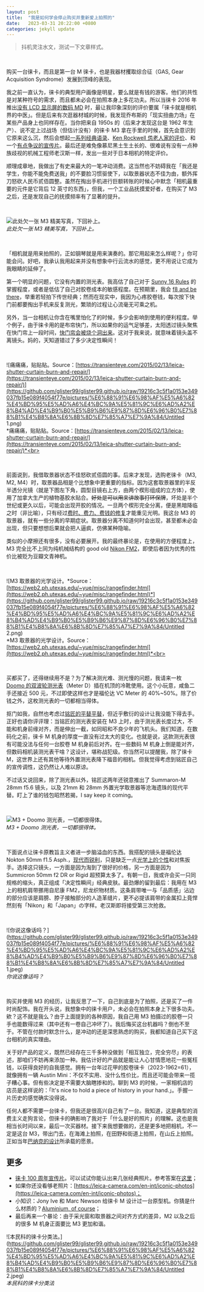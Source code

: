 ```yaml
---
layout: post
title:  "我是如何学会停止购买并重新爱上拍照的"
date:   2023-03-31 20:22:00 +0800
categories: jekyll update
---
```


>抖机灵注水文，测试一下文章样式。<br>
<br>

购买一台徕卡，而且是第一台 M 徕卡，也是我器材攫取综合征（GAS, Gear Acquisition Syndrome）发展到顶峰的表现。

我之前一直认为，徕卡的典型用户画像是明星，要么就是有钱的游客。他们的共性是对某种符号的需求，而且都未必会在拍照本身上多花功夫。所以当徕卡 2016 年推出[没有 LCD 显示屏的数码 MD](https://www.leica-camera.cn/leica-m-d/details) 时，最让我印象深刻的评价要属「徕卡就是相机界的中医」。但是后来有次逛器材城的时候，我发现乔布斯的「现实扭曲力场」在某些产品身上也同样存在。当你把来自 1950s 的（后来才发现这台是 1962 年生产）、说不定上过战场（但估计没有）的徕卡 M3 拿在手里的时候，首先会意识到它原来这么沉，然后会想起[一系列经典语录](https://streetphotography.thisisethan.com/2014/04/17/bresson_quotes/)、[Ken Rockwell 怹老人家的评价](https://www.kenrockwell.com/leica/m3.htm)、和一个[有点争议的宣传片](https://youtu.be/DMkQQSt6d8s)。最后还是难免像慕尼黑土生土长的、很难说有没有一点种族歧视的机械工程师老汉斯一样，发出一些对于日本相机的特定评价。

顺理成章地，我做出了有史来最大的一笔冲动消费。这当然也不妨碍我在「我还是学生，你能不能免费送我」的不要脸习惯驱使下，以取景器状态不佳为由，额外挥刀怒砍人民币贰佰圆整。虽然在掏出手机进行巨额转账的时候心中默念「相机最重要的元件是它背后 12 英寸的东西」，但我，一个工业品抚摸爱好者，在购买了 M3 之后，还是发现自己的抚摸频率有了显著的提升。<br>

<br>

![此处欠一张 M3 精美写真，下回补上。](https://github.com/glister99/glister99.github.io/raw/19216c3c5f1a0153e349037fb15e089f4054f77e/pictures/%E6%88%91%E6%98%AF%E5%A6%82%E4%BD%95%E5%AD%A6%E4%BC%9A%E5%81%9C%E6%AD%A2%E8%B4%AD%E4%B9%B0%E5%B9%B6%E9%87%8D%E6%96%B0%E7%88%B1%E4%B8%8A%E6%8B%8D%E7%85%A7%E7%9A%84/Untitled.png)
<br>*此处欠一张 M3 精美写真，下回补上。*<br>


<br>

「相机就是用来拍照的，正如钢琴就是用来演奏的。那它用起来怎么样呢？」你可能会问。好吧，我承认我用起来并没有想象中行云流水的感觉，更不用说让它成为我眼睛的延伸了。

第一个明显的问题，它没有内置的测光表。我高估了自己对于 [Sunny 16 Rules](https://en.wikipedia.org/wiki/Sunny_16_rule) 的掌握程度，或者是低估了自己对胶卷成本的敏感程度。在预期里，我会 [f8 and be there](https://en.wikipedia.org/wiki/%C6%91/8_and_be_there)，举重若轻拍下传世经典；然而在现实中，我因为心疼胶卷钱，每次按下快门前都要掏出手机来反复测光，繁琐的过程让心流毫无可乘之机。

另外，当一台相机让你含在嘴里怕化了的时候，多少会影响到使用的便利程度。举个例子，由于徕卡用的是布帘快门，所以如果你的运气足够差，太阳透过镜头聚焦在快门帘上一段时间，[快门帘会被烧个洞出来](https://www.l-camera-forum.com/topic/275842-i-burnt-through-my-shutter-cloth/)。这对于我来说，就意味着镜头盖不离镜头。妈的，天知道错过了多少决定性瞬间！<br>

<br>

![痛痛痛，贴贴贴。Source：[https://transienteye.com/2015/02/13/leica-shutter-curtain-burn-and-repair/](https://transienteye.com/2015/02/13/leica-shutter-curtain-burn-and-repair/)](https://github.com/glister99/glister99.github.io/raw/19216c3c5f1a0153e349037fb15e089f4054f77e/pictures/%E6%88%91%E6%98%AF%E5%A6%82%E4%BD%95%E5%AD%A6%E4%BC%9A%E5%81%9C%E6%AD%A2%E8%B4%AD%E4%B9%B0%E5%B9%B6%E9%87%8D%E6%96%B0%E7%88%B1%E4%B8%8A%E6%8B%8D%E7%85%A7%E7%9A%84/Untitled 1.png)<br>
*痛痛痛，贴贴贴。Source：[https://transienteye.com/2015/02/13/leica-shutter-curtain-burn-and-repair/](https://transienteye.com/2015/02/13/leica-shutter-curtain-burn-and-repair/)*<br>

<br>


前面说到，我借取景器状态不佳怒砍贰佰圆的事。后来才发现，选购老徕卡（M3, M2, M4）时，取景器品相是个比想象中更重要的指标。因为这套取景器里的半反半透分光镜（就是下图左下角，圆型目镜右上方，由两个楔形组成的立方体），使用了加拿大生产的植物基胶水贴合。~~好处是可以用来讲故事打环保牌~~，坏处是半个世纪或更久以后，可能会出现开胶的情况。一旦两个楔形完全分离，便是黑暗降临之时（非比喻），只有经过[费时、费力、费钱的修复](https://www.cameraworks-uk.com/post/leica-rangefinder-rebuild-and-why-you-might-need-one)才能重见光明。我这台 M3 的取景器，就有一些分离的早期症状。取景器分离不知道何时会出现，甚至都未必会出现，但只要想想后果就会把人逼疯，仿佛某种隐喻。

类似的小摩擦还有很多，没有必要展开。我的最终暴论是，在使用的方便程度上，M3 完全比不上同为纯机械结构的 good old [Nikon FM2](https://www.kenrockwell.com/nikon/fefm.htm)，即使后者因为优秀的性价比被贬为豆瓣文青神机。<br>

<br>

![M3 取景器的光学设计。*Source：[https://web2.ph.utexas.edu/~yue/misc/rangefinder.html](https://web2.ph.utexas.edu/~yue/misc/rangefinder.html)*](https://github.com/glister99/glister99.github.io/raw/19216c3c5f1a0153e349037fb15e089f4054f77e/pictures/%E6%88%91%E6%98%AF%E5%A6%82%E4%BD%95%E5%AD%A6%E4%BC%9A%E5%81%9C%E6%AD%A2%E8%B4%AD%E4%B9%B0%E5%B9%B6%E9%87%8D%E6%96%B0%E7%88%B1%E4%B8%8A%E6%8B%8D%E7%85%A7%E7%9A%84/Untitled 2.png)<br>
*M3 取景器的光学设计。Source：[https://web2.ph.utexas.edu/~yue/misc/rangefinder.html](https://web2.ph.utexas.edu/~yue/misc/rangefinder.html)*<br>

<br>


买都买了，还得继续用不是？为了解决测光难、测光慢的问题，我请来一枚 [Doomo 的双波轮测光表](https://item.taobao.com/item.htm?spm=a1z10.1-c.w4004-22363807666.2.45852298Ysxqas&id=610476157942)（Meter D）插在机顶的冷靴使用。这个小玩意，咸鱼二手还接近 500 元，不过即使这样也才是福伦达 VC Meter 的 40%~50%。除了价钱之外，这枚测光表的一切都相当得体。

抠门如我，自然也考虑过[铭匠的平替平替](https://item.taobao.com/item.htm?spm=a230r.1.14.34.155c1fbbajR3lp&id=658664519514&ns=1&abbucket=10#detail)，但近乎敷衍的设计让我没能下得去手。正好也请你评评理：当铭匠的测光表安装在 M3 上时，由于测光表长度过大，不能和机身前缘对齐，而是伸出一截，如同昭和不良少年的飞机头。我们知道，在数码化之前，徕卡 M 机身的厚度一直没有过太大的变化。也就是说，这款测光表很有可能没法与任何一台胶卷 M 机身前后对齐。在一些数码 M 机身上倒是能对齐，但数码相机装测光表干啥？这设计，堪称战犯级。你当然可以提醒我，除了徕卡 M，这世界上还有其他等待外置测光表降下福音的相机。但我觉得考虑到铭匠自己的宣传调性，这仍然让人难以原谅。

不过话又说回来，除了测光表以外，铭匠这两年还锐意推出了 Summaron-M 28mm f5.6 镜头，以及 21mm 和 28mm 外置光学取景器等沧海遗珠的现代平替。盯上了谁的钱包昭然若揭，I say keep it coming。<br>

<br>

![M3 + Doomo 测光表，一切都很得体。](https://github.com/glister99/glister99.github.io/raw/19216c3c5f1a0153e349037fb15e089f4054f77e/pictures/%E6%88%91%E6%98%AF%E5%A6%82%E4%BD%95%E5%AD%A6%E4%BC%9A%E5%81%9C%E6%AD%A2%E8%B4%AD%E4%B9%B0%E5%B9%B6%E9%87%8D%E6%96%B0%E7%88%B1%E4%B8%8A%E6%8B%8D%E7%85%A7%E7%9A%84/Untitled.jpeg)<br>
*M3 + Doomo 测光表，一切都很得体。*<br>

<br>

下面说点让徕卡原教旨主义者进一步脑溢血的东西。我搭配的镜头是福伦达 Nokton 50mm f1.5 Asph.，[现代而锐利](https://www.47-degree.com/focus-shift/voigtlander-nokton-50mm-15-vm-aspherical-review)，只是缺乏一点[光学上的个性](https://flic.kr/p/gnAYcb)和对焦扳手。选择这只镜头，一方面是因为淘到了很好的价格，另一方面是因为 Summicron 50mm f2 DR or Rigid 超预算太多了。有朝一日，我或许会买一只同规格的缩头，真正组成「决定性瞬间」经典皮肤。最劲爆的留到最后：我用在 M3 上的相机肩带挪用自尼康 FM2，尼龙织物材质。这条肩带唯一与「品质感」沾边的部分应该是肩膀、脖子接触部分的人造革缝片，更不必提该肩带的金属扣上竟悍然刻有「Nikon」和「Japan」の字样。老汉斯即将接受第三次抢救。<br>

<br>

![你说这像话吗？](https://github.com/glister99/glister99.github.io/raw/19216c3c5f1a0153e349037fb15e089f4054f77e/pictures/%E6%88%91%E6%98%AF%E5%A6%82%E4%BD%95%E5%AD%A6%E4%BC%9A%E5%81%9C%E6%AD%A2%E8%B4%AD%E4%B9%B0%E5%B9%B6%E9%87%8D%E6%96%B0%E7%88%B1%E4%B8%8A%E6%8B%8D%E7%85%A7%E7%9A%84/Untitled 1.jpeg)<br>
*你说这像话吗？*<br>

<br>

购买并使用 M3 的经历，让我反思了一下，自己到底是为了拍照，还是买了一件时尚配饰。我在开头说，我想象中的徕卡用户，未必会在拍照本身上下很多功夫。欸？这不就是我么？由于上面提到的各种原因，我自己用 M3 拍摄过的胶卷一只手也能数得过来（其中还有一卷自己冲坏了）。我后悔买这台机器吗？倒也不至于。不管在付款时默念什么，是冲动的还是深思熟虑的购买，我都知道自己买下这台相机的真实理由。

关于好产品的定义，既然已经存在三千多种没做到「相互独立，完全穷尽」的表述，那咱们不妨再来添加一种。我估计好的产品就是能让人心甘情愿地花一些冤枉钱，以获得良好的自我感觉。拥有一台年过花甲的胶卷徕卡（2023-1962=61），就像拥有一辆 Austin Mini：不仅不实用、没什么性价比，而且还可能会带来一揽子糟心事。但有些决定是不需要大脑瞎掺和的。聊到 M3 的时候，一家相机店的店员是这样说的：「It's nice to hold a piece of history in your hand.」。手握一片历史的感觉确实没得说。

任何人都不需要一台徕卡，但我还是很高兴自己有了一台。我知道，这是典型的消费主义走狗言论，但徕卡的确影响了我对于「什么是好的照片」的理解。这也是我相当长时间以来，最后一次买器材。接下来我想要做的，还是更多地把相机，不一定是这台 M3，带出门去，在海滩上拍照，在田野和街道上拍照，在山丘上拍照。正如当年[巴纳克的设计](https://encyclopedia.design/2022/01/11/oscar-barnack-first-35mm-camera/)所承载的愿景。

## 更多


- [徕卡 100 周年宣传片](https://youtu.be/DMkQQSt6d8s)。可以试试你能认出来几张经典照片。参考答案在[这里](https://youtu.be/vIrkmi5aIgY)；
- 如果你还没看够老照片：[https://leica-camera.com/en-int/iconic-photos](https://leica-camera.com/en-int/iconic-photos)；
- 小知识：Jony Ive 和 Marc Newson 给徕卡 M 设计过一台原型机。你猜是什么材质的？[Aluminium, of course](https://www.theverge.com/2021/3/29/22356156/leica-m-for-red-camera-prototype-apple-jony-ive-marc-newson-auction)；
- 最后再来一个暴论：由于采光窗和取景器之间对齐方式的差异，M2 以及之后的很多 M 机身正面要比 M3 更加和谐。

![本民科的徕卡分类法。](https://github.com/glister99/glister99.github.io/raw/19216c3c5f1a0153e349037fb15e089f4054f77e/pictures/%E6%88%91%E6%98%AF%E5%A6%82%E4%BD%95%E5%AD%A6%E4%BC%9A%E5%81%9C%E6%AD%A2%E8%B4%AD%E4%B9%B0%E5%B9%B6%E9%87%8D%E6%96%B0%E7%88%B1%E4%B8%8A%E6%8B%8D%E7%85%A7%E7%9A%84/Untitled 2.jpeg)<br>
*本民科的徕卡分类法*
